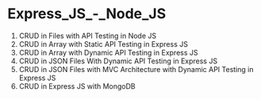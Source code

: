 # Express_JS_-_Node_JS

1. CRUD in Files with API Testing in Node JS
2. CRUD in Array with Static API Testing in Express JS
3. CRUD in Array with Dynamic API Testing in Express JS
4. CRUD in JSON Files With Dynamic API Testing in Express JS
5. CRUD in JSON Files with MVC Architecture with Dynamic API Testing in Express JS
6. CRUD in Express JS with MongoDB 
